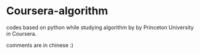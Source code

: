 # Coursera-algorithm

codes based on python while studying algorithm by by Princeton University in Coursera.



comments are in chinese :)
